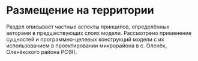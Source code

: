 # Размещение на территории

Раздел описывает частные аспекты принципов, определённых авторами в предшествующих слоях модели. Рассмотрено применение сущностей и программно-целевых конструкций модели с их использованием в проектировании микрорайона в с. Оленёк, Оленёкского района РС(Я).

